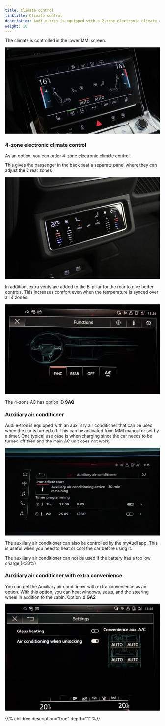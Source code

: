 ```yaml
---
title: Climate control
linktitle: Climate control
description: Audi e-tron is equipped with a 2-zone electronic climate control with heat pump as standard.
weight: 10
---
```


The climate is controlled in the lower MMI screen.

![AC control](accontrol.jpg "In the lower screen fans and temperature can be controlled")

### 4-zone electronic climate control

As an option, you can order 4-zone electronic climate control.

This gives the passenger in the back seat a separate panel where they can adjust the 2 rear zones

![4 zone](4zone.jpg "Rear AC control")

In addition, extra vents are added to the B-pillar for the rear to give better controls. This increases  comfort even when
the temperature is synced over all 4 zones.

![First screen menu](firstscreenmenu.jpg "Rear zones can be controlled in front or synced with the rest")

The 4-zone AC has option ID **9AQ**

### Auxiliary air conditioner

Audi e-tron is equipped with an auxiliary air conditioner that can be used when the car is turned off. This can be activated
from MMI manual or set by a timer. One typical use case is when charging since the car needs to be turned off then and the main AC unit does not work.

![Pre condition](precondition.jpg "Pre-condition will run for 30 minutes and can be started from MMI or myAudi app" )

The auxiliary air conditioner can also be controlled by the myAudi app. This is useful when you need to heat or cool the car before using it.

The auxiliary air conditioner can not be used if the battery has a too low charge (<30%)

### Auxiliary air conditioner with extra convenience

You can get the Auxiliary air conditioner with extra convenience as an option. With this option, you can heat windows, seats, and the steering wheel in addition to the cabin. 
 Option id **GA2**

![Convenience settings](conviencesettings.jpg "Convenience settings")

{{% children description="true" depth="1" %}}
